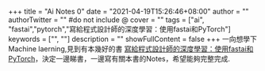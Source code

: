 +++
title = "Ai Notes 0"
date = "2021-04-19T15:26:46+08:00"
author = ""
authorTwitter = "" #do not include @
cover = ""
tags = ["ai", "fastai","pytorch","寫給程式設計師的深度學習：使用fastai和PyTorch"]
keywords = ["", ""]
description = ""
showFullContent = false
+++
一向想學下 Machine laerning,見到有本幾好的書 [寫給程式設計師的深度學習：使用fastai和PyTorch](https://www.books.com.tw/products/0010886129?sloc=main)，決定一邊睇書，一邊寫有關本書的Notes，希望能夠完整完成.